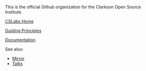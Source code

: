 This is the official Github organization for the Clarkson Open Source Institute.

[CSLabs Home](https://cslabs.clarkson.edu)

[Guiding Principles](https://book.cosi.clarkson.edu/guiding_principles)

[Documentation](https://book.cosi.clarkson.edu)

See also:
- [Mirror](https://mirror.clarkson.edu)
- [Talks](https://talks.cosi.clarkson.edu)
